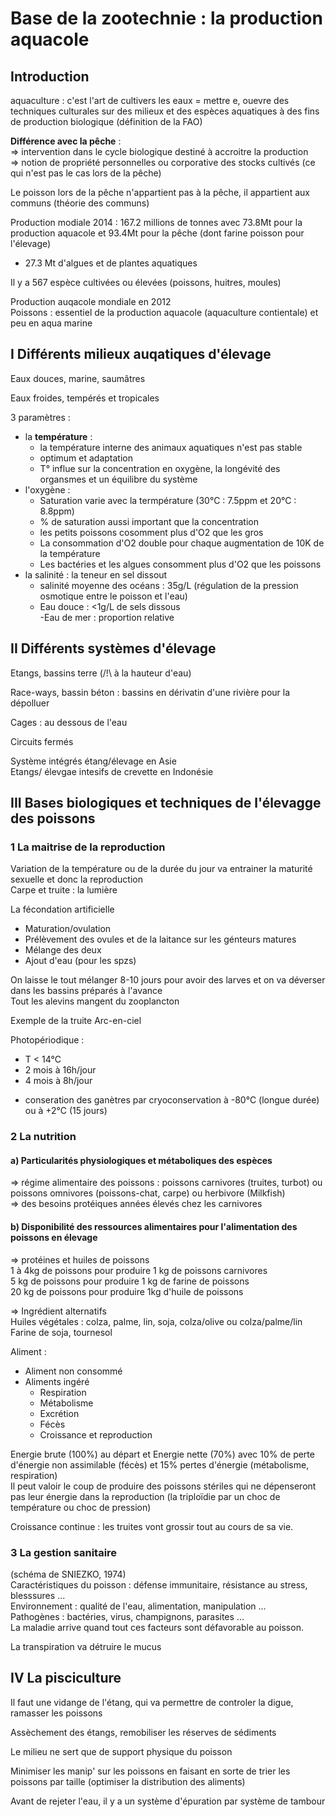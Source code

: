 # Base de la zootechnie : la production aquacole  

## Introduction  

aquaculture : c'est l'art de cultivers les eaux = mettre e, ouevre des techniques culturales sur des milieux et des espèces aquatiques à des fins de production biologique (définition de la FAO)  

**Différence avec la pêche** :  
=> intervention dans le cycle biologique destiné à accroitre la production  
=> notion de propriété personnelles ou corporative des stocks cultivés (ce qui n'est pas le cas lors de la pêche)  

Le poisson lors de la pêche n'appartient pas à la pêche, il appartient aux communs (théorie des communs)  

Production modiale 2014 : 167.2 millions de tonnes avec 73.8Mt pour la production aquacole et 93.4Mt pour la pêche (dont farine poisson pour l'élevage)  
+ 27.3 Mt d'algues et de plantes aquatiques  

Il y a 567 espèce cultivées ou élevées (poissons, huitres, moules)  

Production auqacole mondiale en 2012  
Poissons : essentiel de la production aquacole (aquaculture contientale) et peu en aqua marine  

## I Différents milieux auqatiques d'élevage  

Eaux douces, marine, saumâtres  

Eaux froides, tempérés et tropicales  

3 paramètres :  

- la **température** :  
    - la température interne des animaux aquatiques n'est pas stable  
    - optimum et adaptation  
    - T° influe sur la concentration en oxygène, la longévité des organsmes et un équilibre du système  
- l'oxygène : 
    - Saturation varie avec la termpérature (30°C : 7.5ppm et 20°C : 8.8ppm)  
    - % de saturation aussi important que la concentration  
    - les petits poissons cosomment plus d'O2 que les gros  
    - La consommation d'O2 double pour chaque augmentation de 10K de la température  
    - Les bactéries et les algues consomment plus d'O2 que les poissons  
- la salinité : la teneur en sel dissout  
    - salinité moyenne des océans : 35g/L (régulation de la pression osmotique entre le poisson et l'eau)  
    - Eau douce : <1g/L de sels dissous  
    -Eau de mer : proportion relative  
    

## II Différents systèmes d'élevage  

Etangs, bassins terre (/!\ à la hauteur d'eau)  

Race-ways, bassin béton : bassins en dérivatin d'une rivière pour la dépolluer  

Cages : au dessous de l'eau  

Circuits fermés  

Système intégrés étang/élevage en Asie  
Etangs/ élevgae intesifs de crevette en Indonésie  

## III Bases biologiques et techniques de l'élevagge des poissons  

### 1 La maitrise de la reproduction  

Variation de la température ou de la durée du jour va entrainer la maturité sexuelle et donc la reproduction  
Carpe et truite : la lumière

La fécondation artificielle  

- Maturation/ovulation  
- Prélèvement des ovules et de la laitance sur les génteurs matures  
- Mélange des deux  
- Ajout d'eau (pour les spzs)  

On laisse le tout mélanger 8-10 jours pour avoir des larves et on va déverser dans les bassins préparés à l'avance  
Tout les alevins mangent du zooplancton  

Exemple de la truite Arc-en-ciel  

Photopériodique :  
- T < 14°C  
- 2 mois à 16h/jour  
- 4 mois à 8h/jour  

+ conseration des ganètres par cryoconservation à -80°C (longue durée) ou à +2°C (15 jours)  

### 2 La nutrition  

#### a) Particularités physiologiques et métaboliques des espèces  

=> régime alimentaire des poissons : poissons carnivores (truites, turbot) ou poissons omnivores (poissons-chat, carpe) ou herbivore (Milkfish)  
=> des besoins protéiques années élevés chez les carnivores  

#### b) Disponibilité des ressources alimentaires pour l'alimentation des poissons en élevage  

=> protéines et huiles de poissons  
1 à 4kg de poissons pour produire 1 kg de poissons carnivores  
5 kg de poissons pour produire 1 kg de farine de poissons  
20 kg de poissons pour produire 1kg d'huile de poissons  

=> Ingrédient alternatifs  
Huiles végétales : colza, palme, lin, soja, colza/olive ou colza/palme/lin  
Farine de soja, tournesol  

Aliment :  
- Aliment non consommé  
- Aliments ingéré  
    - Respiration  
    - Métabolisme  
    - Excrétion  
    - Fécès  
    - Croissance et reproduction  

Energie brute (100%) au départ et Energie nette (70%) avec 10% de perte d'énergie non assimilable (fécès) et 15% pertes d'énergie (métabolisme, respiration)  
Il peut valoir le coup de produire des poissons stériles qui ne dépenseront pas leur énergie dans la reproduction (la triploïdie par un choc de température ou choc de pression)  

Croissance continue : les truites vont grossir tout au cours de sa vie.  

### 3 La gestion sanitaire  

(schéma de SNIEZKO, 1974)  
Caractéristiques du poisson : défense immunitaire, résistance au stress, blesssures ...  
Environnement : qualité de l'eau, alimentation, manipulation ...  
Pathogènes : bactéries, virus, champignons, parasites ...  
La maladie arrive quand tout ces facteurs sont défavorable au poisson.  

La transpiration va détruire le mucus  

## IV La pisciculture

Il faut une vidange de l'étang, qui va permettre de controler la digue, ramasser les poissons  

Assèchement des étangs, remobiliser les réserves de sédiments  

Le milieu ne sert que de support physique du poisson  

Minimiser les manip' sur les poissons en faisant en sorte de trier les poissons par taille (optimiser la distribution des aliments)  

Avant de rejeter l'eau, il y a un système d'épuration par système de tambour  

